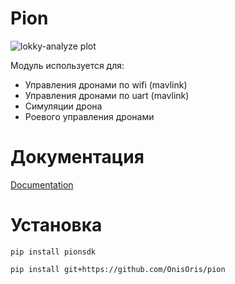# Pion

![lokky-analyze plot](https://github.com/OnisOris/pion/blob/dev/docs/img/swarm_figure.gif)

Модуль используется для:

- Управления дронами по wifi (mavlink)
- Управления дронами по uart (mavlink)
- Симуляции дрона
- Роевого управления дронами

# Документация
[Documentation](https://onisoris.github.io/pion/)

# Установка

```shell
pip install pionsdk
```

```shell
pip install git+https://github.com/OnisOris/pion
```

